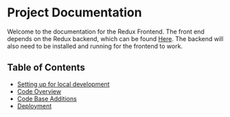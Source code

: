 # Project Documentation

Welcome to the documentation for the Redux Frontend. The front end depends on the Redux backend, which can be found [Here](https://github.com/ReduxISU/Redux). The backend will also need to be installed and running for the frontend to work. 

## Table of Contents

- [Setting up for local development](./localdevelopment.md)
- [Code Overview](./codeOverview.md)
- [Code Base Additions](./CodeBaseAdditions.md)
- [Deployment](./Deployment.md)
